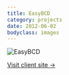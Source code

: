 ```yaml
---
title: EasyBCD
category: projects
date: 2012-06-02
bodyclass: images
---
```


<img src="../assets/images/projects/easybcd-01.png" alt="EasyBCD" />

<p><a href="https://neosmart.net/EasyBCD/">Visit client site &rarr;</a></p>
